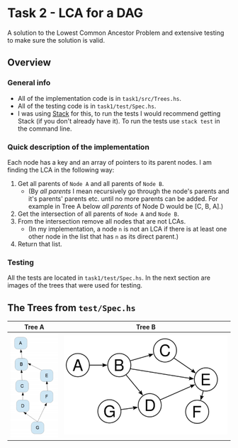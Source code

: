 # Task 2 - LCA for a DAG
A solution to the Lowest Common Ancestor Problem and extensive testing to make sure the solution is valid.


## Overview

### General info
- All of the implementation code is in `task1/src/Trees.hs`.
- All of the testing code is in `task1/test/Spec.hs`.
- I was using [Stack](https://docs.haskellstack.org/en/stable/README/ "Stack") for this, to run the tests I would recommend getting Stack (if you don't already have it). 
To run the tests use `stack test` in the command line.

### Quick description of the implementation
Each node has a key and an array of pointers to its parent nodes. I am finding the LCA in the following way:
1. Get all parents of `Node A` and all parents of `Node B`.
     * (By _all parents_ I mean recursively go through the node's parents and it's parents' parents etc. until no more parents can be added. For example in Tree A below _all parents_ of Node D would be [C, B, A].)
2. Get the intersection of all parents of `Node A` and `Node B`.
3. From the intersection remove all nodes that are not LCAs. 
    * (In my implementation, a node `n` is not an LCA if there is at least one other node in the list that has `n` as its direct parent.)
4. Return that list.


### Testing
All the tests are located in `task1/test/Spec.hs`. In the next section are images of the trees that were used for testing.

## The Trees from `test/Spec.hs`
| Tree A | Tree B |
| :---: | :---: |
| ![Tree A](images/TreeA.png?raw=true "Tree A") | ![Tree B](images/TreeB.png?raw=true "Tree B")	|
